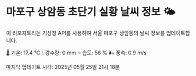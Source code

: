 
# 마포구 상암동 초단기 실황 날씨 정보 🌤️

이 리포지토리는 기상청 API를 사용하여 서울 마포구 상암동의 날씨 정보를 업데이트합니다. 

🌡️ 기온: 17.4 ℃
💧 강수량: 0 mm
💦 습도: 56 %
🌬️ 풍속: 0.9 m/s

마지막 업데이트 시각: 2025년 05월 25일 21시 18분    
